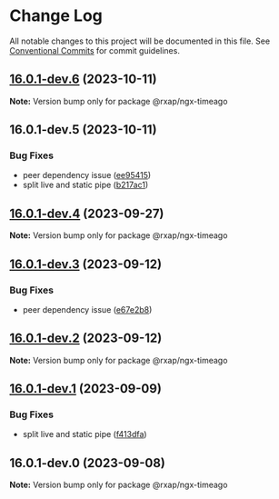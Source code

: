 # Change Log

All notable changes to this project will be documented in this file.
See [Conventional Commits](https://conventionalcommits.org) for commit guidelines.

## [16.0.1-dev.6](https://gitlab.com/rxap/packages/compare/@rxap/ngx-timeago@16.0.1-dev.5...@rxap/ngx-timeago@16.0.1-dev.6) (2023-10-11)

**Note:** Version bump only for package @rxap/ngx-timeago

## 16.0.1-dev.5 (2023-10-11)

### Bug Fixes

- peer dependency issue ([ee95415](https://gitlab.com/rxap/packages/commit/ee95415370d9ef2396916d6c25061a0df791034a))
- split live and static pipe ([b217ac1](https://gitlab.com/rxap/packages/commit/b217ac1ba9f0823e16ac9adf2cfd0cfa59abd3f0))

## [16.0.1-dev.4](https://gitlab.com/rxap/packages/compare/@rxap/ngx-timeago@16.0.1-dev.3...@rxap/ngx-timeago@16.0.1-dev.4) (2023-09-27)

**Note:** Version bump only for package @rxap/ngx-timeago

## [16.0.1-dev.3](https://gitlab.com/rxap/packages/compare/@rxap/ngx-timeago@16.0.1-dev.2...@rxap/ngx-timeago@16.0.1-dev.3) (2023-09-12)

### Bug Fixes

- peer dependency issue ([e67e2b8](https://gitlab.com/rxap/packages/commit/e67e2b8eb884b598536d16c2c544a9ad9be5b53e))

## [16.0.1-dev.2](https://gitlab.com/rxap/packages/compare/@rxap/ngx-timeago@16.0.1-dev.1...@rxap/ngx-timeago@16.0.1-dev.2) (2023-09-12)

**Note:** Version bump only for package @rxap/ngx-timeago

## [16.0.1-dev.1](https://gitlab.com/rxap/packages/compare/@rxap/ngx-timeago@16.0.1-dev.0...@rxap/ngx-timeago@16.0.1-dev.1) (2023-09-09)

### Bug Fixes

- split live and static pipe ([f413dfa](https://gitlab.com/rxap/packages/commit/f413dfa9df8cf99b5a3f079cbb682a20d57e2f30))

## 16.0.1-dev.0 (2023-09-08)

**Note:** Version bump only for package @rxap/ngx-timeago

